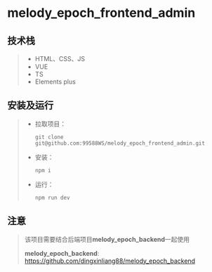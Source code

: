 # melody_epoch_frontend_admin

## 技术栈

> - HTML、CSS、JS
> - VUE
> - TS
> - Elements plus

## 安装及运行

> - 拉取项目：
>
> 	```
> 	git clone git@github.com:99588WS/melody_epoch_frontend_admin.git
> 	```
>
> 
>
> - 安装：
>
> 	```
> 	npm i
> 	```
>
> - 运行：
>
> 	```
> 	npm run dev
> 	```

## 注意

> 该项目需要结合后端项目**melody_epoch_backend**一起使用
>
> **melody_epoch_backend**: https://github.com/dingxinliang88/melody_epoch_backend